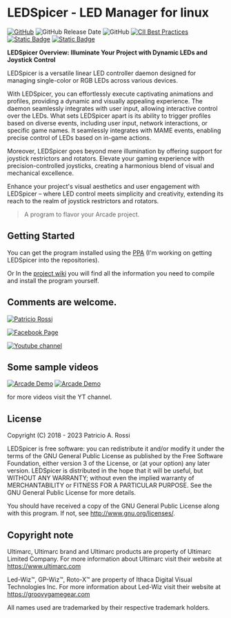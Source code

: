 # LEDSpicer - LED Manager for linux

[![GitHub](https://img.shields.io/github/v/release/meduzapat/LEDSpicer?color=blueviolet)](https://github.com/meduzapat/LEDSpicer/releases/latest)
![GitHub Release Date](https://img.shields.io/github/release-date/meduzapat/LEDSpicer)
![GitHub](https://img.shields.io/github/license/meduzapat/LEDSpicer?color=blue)
[![CII Best Practices](https://bestpractices.coreinfrastructure.org/projects/3183/badge)](https://bestpractices.coreinfrastructure.org/projects/3183)
[![Static Badge](https://img.shields.io/badge/Donations_are_welcome-gray?logo=paypal&labelColor=rgb(255%2C%20209%2C%2064))](https://www.paypal.com/cgi-bin/webscr?cmd=_s-xclick&hosted_button_id=LVNVCXN4NKWP8)
[![Static Badge](https://img.shields.io/badge/OH-rgb(90%2C%2042%2C%20130)?label=Project%20Summary&labelColor=gray)](https://openhub.net/p/ledspicer)

**LEDSpicer Overview: Illuminate Your Project with Dynamic LEDs and Joystick Control**

LEDSpicer is a versatile linear LED controller daemon designed for managing single-color or RGB LEDs across various devices.

With LEDSpicer, you can effortlessly execute captivating animations and profiles, providing a dynamic and visually appealing experience. The daemon seamlessly integrates with user input, allowing interactive control over the LEDs. What sets LEDSpicer apart is its ability to trigger profiles based on diverse events, including user input, network interactions, or specific game names. It seamlessly integrates with MAME events, enabling precise control of LEDs based on in-game actions.

Moreover, LEDSpicer goes beyond mere illumination by offering support for joystick restrictors and rotators. Elevate your gaming experience with precision-controlled joysticks, creating a harmonious blend of visual and mechanical excellence.

Enhance your project's visual aesthetics and user engagement with LEDSpicer – where LED control meets simplicity and creativity, extending its reach to the realm of joystick restrictors and rotators.

>A program to flavor your Arcade project.

## Getting Started

You can get the program installed using the [PPA](https://launchpad.net/~meduzapat/+archive/ubuntu/ledspicer) (I'm working on getting LEDSpicer into the repositories).

Or In the [project wiki](https://github.com/meduzapat/LEDSpicer/wiki/) you will find 
all the information you need to compile and install the program yourself.

## Comments are welcome.

[![Patricio Rossi](https://img.shields.io/badge/Patricio%20Rossi-meduzapat@users.sourceforge.net-orange.svg?logo=minutemailer&logoColor=White)](mailto:meduzapat@users.sourceforge.net)

[![Facebook Page](https://img.shields.io/badge/Visit%20the-Facebook%20page-blue?logo=facebook)](https://www.facebook.com/LEDSpicer-2393969390678210)

[![Youtube channel](https://img.shields.io/badge/Visit%20the-Youtube%20Channel-red?logo=youtube)](https://www.youtube.com/playlist?list=PLKqGl2gHvQPSnCl0zcyKkzd4-E6xux-Zi)

## Some sample videos

[![Arcade Demo](http://img.youtube.com/vi/DbuePBl1W0Y/0.jpg)](https://youtu.be/DbuePBl1W0Y)
[![Arcade Demo](http://img.youtube.com/vi/l4lzksatgVA/0.jpg)](https://youtu.be/l4lzksatgVA)

for more videos visit the YT channel.

## License

Copyright (C) 2018 - 2023 Patricio A. Rossi

LEDSpicer is free software: you can redistribute it and/or modify it
under the terms of the GNU General Public License as published by the
Free Software Foundation, either version 3 of the License, or
(at your option) any later version.
LEDSpicer is distributed in the hope that it will be useful, but
WITHOUT ANY WARRANTY; without even the implied warranty of
MERCHANTABILITY or FITNESS FOR A PARTICULAR PURPOSE.
See the GNU General Public License for more details.

You should have received a copy of the GNU General Public License along
with this program. If not, see <http://www.gnu.org/licenses/>.

## Copyright note

Ultimarc, Ultimarc brand and Ultimarc products are property of Ultimarc Limited Company.
For more information about Ultimarc visit their website at https://www.ultimarc.com

Led-Wiz™, GP-Wiz™, Roto-X™ are property of Ithaca Digital Visual Technologies Inc.
For more information about Led-Wiz visit their website at https://groovygamegear.com

All names used are trademarked by their respective trademark holders.
